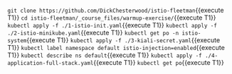 `git clone https://github.com/DickChesterwood/istio-fleetman`{{execute T1}}
`cd istio-fleetman/_course_files/warmup-exercise/`{{execute T1}}
`kubectl apply -f ./1-istio-init.yaml`{{execute T1}}
`kubectl apply -f ./2-istio-minikube.yaml`{{execute T1}}
`kubectl get po -n istio-system`{{execute T1}}
`kubectl apply -f ./3-kiali-secret.yaml`{{execute T1}}
`kubectl label namespace default istio-injection=enabled`{{execute T1}}
`kubectl describe ns default`{{execute T1}}
`kubectl apply -f ./4-application-full-stack.yaml`{{execute T1}}
`kubectl get po`{{execute T1}}